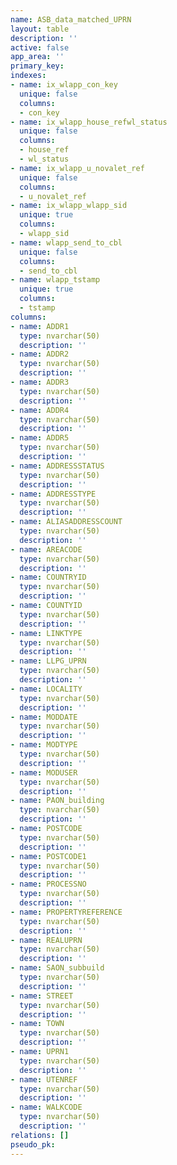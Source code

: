 ```yaml
---
name: ASB_data_matched_UPRN
layout: table
description: ''
active: false
app_area: ''
primary_key: 
indexes:
- name: ix_wlapp_con_key
  unique: false
  columns:
  - con_key
- name: ix_wlapp_house_refwl_status
  unique: false
  columns:
  - house_ref
  - wl_status
- name: ix_wlapp_u_novalet_ref
  unique: false
  columns:
  - u_novalet_ref
- name: ix_wlapp_wlapp_sid
  unique: true
  columns:
  - wlapp_sid
- name: wlapp_send_to_cbl
  unique: false
  columns:
  - send_to_cbl
- name: wlapp_tstamp
  unique: true
  columns:
  - tstamp
columns:
- name: ADDR1
  type: nvarchar(50)
  description: ''
- name: ADDR2
  type: nvarchar(50)
  description: ''
- name: ADDR3
  type: nvarchar(50)
  description: ''
- name: ADDR4
  type: nvarchar(50)
  description: ''
- name: ADDR5
  type: nvarchar(50)
  description: ''
- name: ADDRESSSTATUS
  type: nvarchar(50)
  description: ''
- name: ADDRESSTYPE
  type: nvarchar(50)
  description: ''
- name: ALIASADDRESSCOUNT
  type: nvarchar(50)
  description: ''
- name: AREACODE
  type: nvarchar(50)
  description: ''
- name: COUNTRYID
  type: nvarchar(50)
  description: ''
- name: COUNTYID
  type: nvarchar(50)
  description: ''
- name: LINKTYPE
  type: nvarchar(50)
  description: ''
- name: LLPG_UPRN
  type: nvarchar(50)
  description: ''
- name: LOCALITY
  type: nvarchar(50)
  description: ''
- name: MODDATE
  type: nvarchar(50)
  description: ''
- name: MODTYPE
  type: nvarchar(50)
  description: ''
- name: MODUSER
  type: nvarchar(50)
  description: ''
- name: PAON_building
  type: nvarchar(50)
  description: ''
- name: POSTCODE
  type: nvarchar(50)
  description: ''
- name: POSTCODE1
  type: nvarchar(50)
  description: ''
- name: PROCESSNO
  type: nvarchar(50)
  description: ''
- name: PROPERTYREFERENCE
  type: nvarchar(50)
  description: ''
- name: REALUPRN
  type: nvarchar(50)
  description: ''
- name: SAON_subbuild
  type: nvarchar(50)
  description: ''
- name: STREET
  type: nvarchar(50)
  description: ''
- name: TOWN
  type: nvarchar(50)
  description: ''
- name: UPRN1
  type: nvarchar(50)
  description: ''
- name: UTENREF
  type: nvarchar(50)
  description: ''
- name: WALKCODE
  type: nvarchar(50)
  description: ''
relations: []
pseudo_pk: 
---
```


